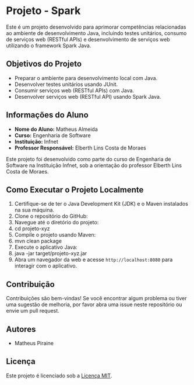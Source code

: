 # Projeto - Spark

Este é um projeto desenvolvido para aprimorar competências relacionadas ao ambiente de desenvolvimento Java, incluindo testes unitários, consumo de serviços web (RESTful APIs) e desenvolvimento de serviços web utilizando o framework Spark Java.

## Objetivos do Projeto

- Preparar o ambiente para desenvolvimento local com Java.
- Desenvolver testes unitários usando JUnit.
- Consumir serviços web (RESTful APIs) com Java.
- Desenvolver serviços web (RESTful API) usando Spark Java.


## Informações do Aluno

- **Nome do Aluno:** Matheus Almeida
- **Curso:** Engenharia de Software
- **Instituição:** Infnet
- **Professor Responsável:** Elberth Lins Costa de Moraes

Este projeto foi desenvolvido como parte do curso de Engenharia de Software na Instituição Infnet, sob a orientação do professor Elberth Lins Costa de Moraes.

## Como Executar o Projeto Localmente

1. Certifique-se de ter o Java Development Kit (JDK) e o Maven instalados na sua máquina.
2. Clone o repositório do GitHub:
3. Navegue até o diretório do projeto: 
4. cd projeto-xyz
5. Compile o projeto usando Maven:
6. mvn clean package
7. Execute o aplicativo Java:
8. java -jar target/projeto-xyz.jar
9. Abra um navegador da web e acesse `http://localhost:8080` para interagir com o aplicativo.

## Contribuição

Contribuições são bem-vindas! Se você encontrar algum problema ou tiver uma sugestão de melhoria, por favor abra uma issue neste repositório ou envie um pull request.

## Autores

- Matheus Piraine

## Licença

Este projeto é licenciado sob a [Licença MIT](https://opensource.org/licenses/MIT).

